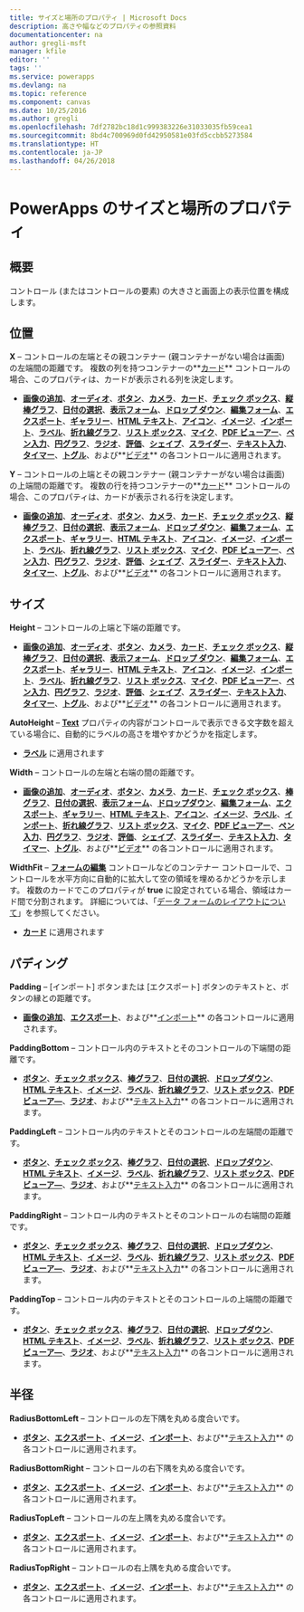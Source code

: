 ```yaml
---
title: サイズと場所のプロパティ | Microsoft Docs
description: 高さや幅などのプロパティの参照資料
documentationcenter: na
author: gregli-msft
manager: kfile
editor: ''
tags: ''
ms.service: powerapps
ms.devlang: na
ms.topic: reference
ms.component: canvas
ms.date: 10/25/2016
ms.author: gregli
ms.openlocfilehash: 7df2782bc18d1c999383226e31033035fb59cea1
ms.sourcegitcommit: 8bd4c700969d0fd42950581e03fd5ccbb5273584
ms.translationtype: HT
ms.contentlocale: ja-JP
ms.lasthandoff: 04/26/2018
---
```

# <a name="size-and-location-properties-in-powerapps"></a>PowerApps のサイズと場所のプロパティ
## <a name="overview"></a>概要
コントロール (またはコントロールの要素) の大きさと画面上の表示位置を構成します。

## <a name="position"></a>位置
**X** – コントロールの左端とその親コンテナー (親コンテナーがない場合は画面) の左端間の距離です。 複数の列を持つコンテナーの**[カード](control-card.md)** コントロールの場合、このプロパティは、カードが表示される列を決定します。

* **[画像の追加](control-add-picture.md)**、**[オーディオ](control-audio-video.md)**、**[ボタン](control-button.md)**、**[カメラ](control-camera.md)**、**[カード](control-card.md)**、**[チェック ボックス](control-check-box.md)**、**[縦棒グラフ](control-column-line-chart.md)**、**[日付の選択](control-date-picker.md)**、**[表示フォーム](control-form-detail.md)**、**[ドロップ ダウン](control-drop-down.md)**、**[編集フォーム](control-form-detail.md)**、**[エクスポート](control-export-import.md)**、**[ギャラリー](control-gallery.md)**、**[HTML テキスト](control-html-text.md)**、**[アイコン](control-shapes-icons.md)**、**[イメージ](control-image.md)**、**[インポート](control-export-import.md)**、**[ラベル](control-text-box.md)**、**[折れ線グラフ](control-column-line-chart.md)**、**[リスト ボックス](control-list-box.md)**、**[マイク](control-microphone.md)**、**[PDF ビューアー](control-pdf-viewer.md)**、**[ペン入力](control-pen-input.md)**、**[円グラフ](control-pie-chart.md)**、**[ラジオ](control-radio.md)**、**[評価](control-rating.md)**、**[シェイプ](control-shapes-icons.md)**、**[スライダー](control-slider.md)**、**[テキスト入力](control-text-input.md)**、**[タイマー](control-timer.md)**、**[トグル](control-toggle.md)**、および**[ビデオ](control-audio-video.md)** の各コントロールに適用されます。

**Y** – コントロールの上端とその親コンテナー (親コンテナーがない場合は画面) の上端間の距離です。 複数の行を持つコンテナーの**[カード](control-card.md)** コントロールの場合、このプロパティは、カードが表示される行を決定します。

* **[画像の追加](control-add-picture.md)**、**[オーディオ](control-audio-video.md)**、**[ボタン](control-button.md)**、**[カメラ](control-camera.md)**、**[カード](control-card.md)**、**[チェック ボックス](control-check-box.md)**、**[縦棒グラフ](control-column-line-chart.md)**、**[日付の選択](control-date-picker.md)**、**[表示フォーム](control-form-detail.md)**、**[ドロップ ダウン](control-drop-down.md)**、**[編集フォーム](control-form-detail.md)**、**[エクスポート](control-export-import.md)**、**[ギャラリー](control-gallery.md)**、**[HTML テキスト](control-html-text.md)**、**[アイコン](control-shapes-icons.md)**、**[イメージ](control-image.md)**、**[インポート](control-export-import.md)**、**[ラベル](control-text-box.md)**、**[折れ線グラフ](control-column-line-chart.md)**、**[リスト ボックス](control-list-box.md)**、**[マイク](control-microphone.md)**、**[PDF ビューアー](control-pdf-viewer.md)**、**[ペン入力](control-pen-input.md)**、**[円グラフ](control-pie-chart.md)**、**[ラジオ](control-radio.md)**、**[評価](control-rating.md)**、**[シェイプ](control-shapes-icons.md)**、**[スライダー](control-slider.md)**、**[テキスト入力](control-text-input.md)**、**[タイマー](control-timer.md)**、**[トグル](control-toggle.md)**、および**[ビデオ](control-audio-video.md)** の各コントロールに適用されます。

## <a name="size"></a>サイズ
**Height** – コントロールの上端と下端の距離です。

* **[画像の追加](control-add-picture.md)**、**[オーディオ](control-audio-video.md)**、**[ボタン](control-button.md)**、**[カメラ](control-camera.md)**、**[カード](control-card.md)**、**[チェック ボックス](control-check-box.md)**、**[縦棒グラフ](control-column-line-chart.md)**、**[日付の選択](control-date-picker.md)**、**[表示フォーム](control-form-detail.md)**、**[ドロップ ダウン](control-drop-down.md)**、**[編集フォーム](control-form-detail.md)**、**[エクスポート](control-export-import.md)**、**[ギャラリー](control-gallery.md)**、**[HTML テキスト](control-html-text.md)**、**[アイコン](control-shapes-icons.md)**、**[イメージ](control-image.md)**、**[インポート](control-export-import.md)**、**[ラベル](control-text-box.md)**、**[折れ線グラフ](control-column-line-chart.md)**、**[リスト ボックス](control-list-box.md)**、**[マイク](control-microphone.md)**、**[PDF ビューアー](control-pdf-viewer.md)**、**[ペン入力](control-pen-input.md)**、**[円グラフ](control-pie-chart.md)**、**[ラジオ](control-radio.md)**、**[評価](control-rating.md)**、**[シェイプ](control-shapes-icons.md)**、**[スライダー](control-slider.md)**、**[テキスト入力](control-text-input.md)**、**[タイマー](control-timer.md)**、**[トグル](control-toggle.md)**、および**[ビデオ](control-audio-video.md)** の各コントロールに適用されます。

**AutoHeight** – **[Text](properties-core.md)** プロパティの内容がコントロールで表示できる文字数を超えている場合に、自動的にラベルの高さを増やすかどうかを指定します。  

* **[ラベル](control-text-box.md)** に適用されます

**Width** – コントロールの左端と右端の間の距離です。

* **[画像の追加](control-add-picture.md)**、**[オーディオ](control-audio-video.md)**、**[ボタン](control-button.md)**、**[カメラ](control-camera.md)**、**[カード](control-card.md)**、**[チェック ボックス](control-check-box.md)**、**[棒グラフ](control-column-line-chart.md)**、**[日付の選択](control-date-picker.md)**、**[表示フォーム](control-form-detail.md)**、**[ドロップダウン](control-drop-down.md)**、**[編集フォーム](control-form-detail.md)**、**[エクスポート](control-export-import.md)**、**[ギャラリー](control-gallery.md)**、**[HTML テキスト](control-html-text.md)**、**[アイコン](control-shapes-icons.md)**、**[イメージ](control-image.md)**、**[ラベル](control-text-box.md)**、**[インポート](control-export-import.md)**、**[折れ線グラフ](control-column-line-chart.md)**、**[リスト ボックス](control-list-box.md)**、**[マイク](control-microphone.md)**、**[PDF ビューアー](control-pdf-viewer.md)**、**[ペン入力](control-pen-input.md)**、**[円グラフ](control-pie-chart.md)**、**[ラジオ](control-radio.md)**、**[評価](control-rating.md)**、**[シェイプ](control-shapes-icons.md)**、**[スライダー](control-slider.md)**、**[テキスト入力](control-text-input.md)**、**[タイマー](control-timer.md)**、**[トグル](control-toggle.md)**、および**[ビデオ](control-audio-video.md)** の各コントロールに適用されます。

**WidthFit** – **[フォームの編集](control-form-detail.md)** コントロールなどのコンテナー コントロールで、コントロールを水平方向に自動的に拡大して空の領域を埋めるかどうかを示します。 複数のカードでこのプロパティが **true** に設定されている場合、領域はカード間で分割されます。 詳細については、「[データ フォームのレイアウトについて](../working-with-form-layout.md)」を参照してください。

* **[カード](control-card.md)** に適用されます

## <a name="padding"></a>パディング
**Padding** – [インポート] ボタンまたは [エクスポート] ボタンのテキストと、ボタンの縁との距離です。

* **[画像の追加](control-add-picture.md)**、**[エクスポート](control-export-import.md)**、および**[インポート](control-export-import.md)** の各コントロールに適用されます。

**PaddingBottom** – コントロール内のテキストとそのコントロールの下端間の距離です。

* **[ボタン](control-button.md)**、**[チェック ボックス](control-check-box.md)**、**[棒グラフ](control-column-line-chart.md)**、**[日付の選択](control-date-picker.md)**、**[ドロップダウン](control-drop-down.md)**、**[HTML テキスト](control-html-text.md)**、**[イメージ](control-image.md)**、**[ラベル](control-text-box.md)**、**[折れ線グラフ](control-column-line-chart.md)**、**[リスト ボックス](control-list-box.md)**、**[PDF ビューア―](control-pdf-viewer.md)**、**[ラジオ](control-radio.md)**、および**[テキスト入力](control-text-input.md)** の各コントロールに適用されます。

**PaddingLeft** – コントロール内のテキストとそのコントロールの左端間の距離です。

* **[ボタン](control-button.md)**、**[チェック ボックス](control-check-box.md)**、**[棒グラフ](control-column-line-chart.md)**、**[日付の選択](control-date-picker.md)**、**[ドロップダウン](control-drop-down.md)**、**[HTML テキスト](control-html-text.md)**、**[イメージ](control-image.md)**、**[ラベル](control-text-box.md)**、**[折れ線グラフ](control-column-line-chart.md)**、**[リスト ボックス](control-list-box.md)**、**[PDF ビューア―](control-pdf-viewer.md)**、**[ラジオ](control-radio.md)**、および**[テキスト入力](control-text-input.md)** の各コントロールに適用されます。

**PaddingRight** – コントロール内のテキストとそのコントロールの右端間の距離です。

* **[ボタン](control-button.md)**、**[チェック ボックス](control-check-box.md)**、**[棒グラフ](control-column-line-chart.md)**、**[日付の選択](control-date-picker.md)**、**[ドロップダウン](control-drop-down.md)**、**[HTML テキスト](control-html-text.md)**、**[イメージ](control-image.md)**、**[ラベル](control-text-box.md)**、**[折れ線グラフ](control-column-line-chart.md)**、**[リスト ボックス](control-list-box.md)**、**[PDF ビューア―](control-pdf-viewer.md)**、**[ラジオ](control-radio.md)**、および**[テキスト入力](control-text-input.md)** の各コントロールに適用されます。

**PaddingTop** – コントロール内のテキストとそのコントロールの上端間の距離です。

* **[ボタン](control-button.md)**、**[チェック ボックス](control-check-box.md)**、**[棒グラフ](control-column-line-chart.md)**、**[日付の選択](control-date-picker.md)**、**[ドロップダウン](control-drop-down.md)**、**[HTML テキスト](control-html-text.md)**、**[イメージ](control-image.md)**、**[ラベル](control-text-box.md)**、**[折れ線グラフ](control-column-line-chart.md)**、**[リスト ボックス](control-list-box.md)**、**[PDF ビューア―](control-pdf-viewer.md)**、**[ラジオ](control-radio.md)**、および**[テキスト入力](control-text-input.md)** の各コントロールに適用されます。

## <a name="radius"></a>半径
**RadiusBottomLeft** – コントロールの左下隅を丸める度合いです。

* **[ボタン](control-button.md)**、**[エクスポート](control-export-import.md)**、**[イメージ](control-image.md)**、**[インポート](control-export-import.md)**、および**[テキスト入力](control-text-input.md)** の各コントロールに適用されます。

**RadiusBottomRight** – コントロールの右下隅を丸める度合いです。

* **[ボタン](control-button.md)**、**[エクスポート](control-export-import.md)**、**[イメージ](control-image.md)**、**[インポート](control-export-import.md)**、および**[テキスト入力](control-text-input.md)** の各コントロールに適用されます。

**RadiusTopLeft** – コントロールの左上隅を丸める度合いです。

* **[ボタン](control-button.md)**、**[エクスポート](control-export-import.md)**、**[イメージ](control-image.md)**、**[インポート](control-export-import.md)**、および**[テキスト入力](control-text-input.md)** の各コントロールに適用されます。

**RadiusTopRight** – コントロールの右上隅を丸める度合いです。

* **[ボタン](control-button.md)**、**[エクスポート](control-export-import.md)**、**[イメージ](control-image.md)**、**[インポート](control-export-import.md)**、および**[テキスト入力](control-text-input.md)** の各コントロールに適用されます。

